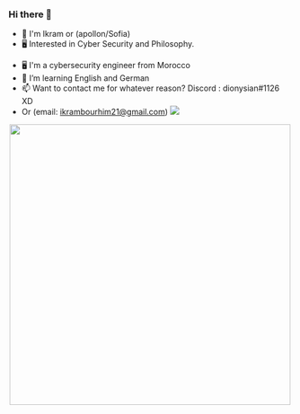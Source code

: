 
### Hi there 👋
* 👦 I'm Ikram or (apollon/Sofia)
* 🖥 Interested in Cyber Security and Philosophy.
- 🖥  I'm a cybersecurity engineer from Morocco
- 🌱 I’m learning English and German
- 📫 Want to contact me for whatever reason? Discord : dionysian#1126 XD
- Or (email: ikrambourhim21@gmail.com)
![](https://komarev.com/ghpvc/?username=ikramsofia&color=brightgreen)
</p>
<p align="center">
<img src="https://i.giphy.com/3o7TKEwsOvJ0niDsBi.gif" width="500">
<p/>
